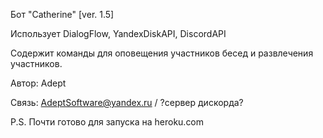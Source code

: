 Бот "Catherine" [ver. 1.5]

Использует DialogFlow, YandexDiskAPI, DiscordAPI

Содержит команды для оповещения участников бесед и развлечения участников.


Автор: Adept

Связь: AdeptSoftware@yandex.ru / ?сервер дискорда?

P.S. Почти готово для запуска на heroku.com